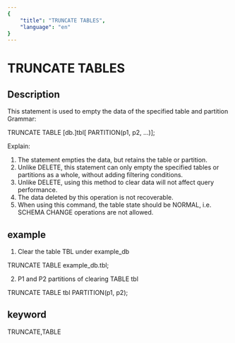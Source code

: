 ```yaml
---
{
    "title": "TRUNCATE TABLES",
    "language": "en"
}
---
```


<!-- 
Licensed to the Apache Software Foundation (ASF) under one
or more contributor license agreements.  See the NOTICE file
distributed with this work for additional information
regarding copyright ownership.  The ASF licenses this file
to you under the Apache License, Version 2.0 (the
"License"); you may not use this file except in compliance
with the License.  You may obtain a copy of the License at

  http://www.apache.org/licenses/LICENSE-2.0

Unless required by applicable law or agreed to in writing,
software distributed under the License is distributed on an
"AS IS" BASIS, WITHOUT WARRANTIES OR CONDITIONS OF ANY
KIND, either express or implied.  See the License for the
specific language governing permissions and limitations
under the License.
-->

# TRUNCATE TABLES
## Description
This statement is used to empty the data of the specified table and partition
Grammar:

TRUNCATE TABLE [db.]tbl[ PARTITION(p1, p2, ...)];

Explain:
1. The statement empties the data, but retains the table or partition.
2. Unlike DELETE, this statement can only empty the specified tables or partitions as a whole, without adding filtering conditions.
3. Unlike DELETE, using this method to clear data will not affect query performance.
4. The data deleted by this operation is not recoverable.
5. When using this command, the table state should be NORMAL, i.e. SCHEMA CHANGE operations are not allowed.

## example

1. Clear the table TBL under example_db

TRUNCATE TABLE example_db.tbl;

2. P1 and P2 partitions of clearing TABLE tbl

TRUNCATE TABLE tbl PARTITION(p1, p2);

## keyword
TRUNCATE,TABLE
